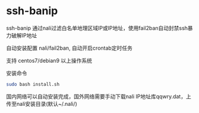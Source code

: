 # ssh-banip

ssh-banip 通过nali过滤白名单地理区域IP或IP地址，使用fail2ban自动封禁ssh暴力破解IP地址

自动安装配置 nali/fail2ban, 自动开启crontab定时任务

支持 centos7/debian9 以上操作系统

安装命令
```bash
sudo bash install.sh  
```

国内网络可以自动安装完成，国外网络需要手动下载nali IP地址库qqwry.dat，上传至nali安装目录(默认~/.nali/)
